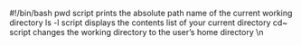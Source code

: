 #!/bin/bash
pwd  script  prints the absolute path name of the current working directory 
ls -l script displays the contents list of your current directory 
cd~ script changes the working directory to the user’s home directory \n

